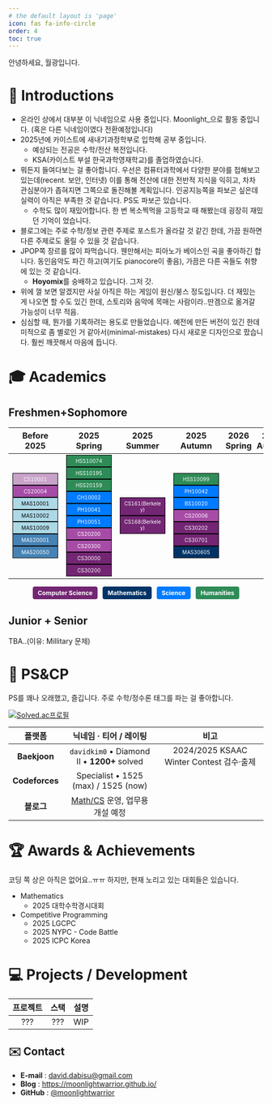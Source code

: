 ```yaml
---
# the default layout is 'page'
icon: fas fa-info-circle
order: 4
toc: true
---
```


안녕하세요, 월광입니다. 
# 👋 Introductions
- 온라인 상에서 대부분 이 닉네임으로 사용 중입니다. Moonlight_으로 활동 중입니다. (혹은 다른 닉네임이였다 전환예정입니다)
- 2025년에 카이스트에 새내기과정학부로 입학해 공부 중입니다.
	- 예상되는 전공은 수학/전산 복전입니다. 
	- KSA(카이스트 부설 한국과학영재학교)를 졸업하였습니다. 
- 뭐든지 들여다보는 걸 좋아합니다. 우선은 컴퓨터과학에서 다양한 분야를 접해보고 있는데(recent. 보안, 인터넷) 이를 통해 전산에 대한 전반적 지식을 익히고, 차차 관심분야가 좁혀지면 그쪽으로 돌진해볼 계획입니다. 인공지능쪽을 파보곤 싶은데 실력이 아직은 부족한 것 같습니다. PS도 파보곤 있습니다. 
	- 수학도 많이 재밌어합니다. 한 번 복소찍먹을 고등학교 때 해봤는데 굉장히 재밌던 기억이 었습니다. 
- 블로그에는 주로 수학/정보 관련 주제로 포스트가 올라갈 것 같긴 한데, 가끔 원하면 다른 주제로도 올릴 수 있을 것 같습니다. 
- JPOP쪽 장르를 많이 파먹습니다. 웬만해서는 피아노가 베이스인 곡을 좋아하긴 합니다. 동인음악도 파긴 하고(여기도 pianocore이 좋음), 가끔은 다른 곡들도 취향에 있는 것 같습니다. 
	- **Hoyomix**를 숭배하고 있습니다. 그저 갓. 
- 위에 껄 보면 알겠지만 사실 아직은 하는 게임이 원신/붕스 정도입니다. 더 재밌는 게 나오면 할 수도 있긴 한데, 스토리와 음악에 목매는 사람이라..딴겜으로 옮겨갈 가능성이 너무 적음.
- 심심할 때, 뭔가를 기록하려는 용도로 만들었습니다. 예전에 만든 버전이 있긴 한데 미적으로 좀 별로인 거 같아서(minimal-mistakes) 다시 새로운 디자인으로 팠습니다.  훨씬 깨끗해서 마음에 듭니다. 

# 🎓 Academics
## Freshmen+Sophomore

<style>
/* Course Categories */
.breadth { background-color: #2e8b57; color: white; padding: 5px; margin: 2px; text-align: center; width: 90px; display: block; font-size: 10px; }
.business { background-color: #8b4513; color: white; padding: 5px; margin: 2px; text-align: center; width: 90px; display: block; font-size: 10px; }
.science { background-color: #007bff; color: white; padding: 5px; margin: 2px; text-align: center; width: 90px; display: block; font-size: 10px; }

/* Computer Science Course Levels */
.cs1-level { background-color: #C8A2C8; color: white; padding: 5px; margin: 2px; text-align: center; width: 90px; display: block; font-size: 10px; }
.cs2-level { background-color: #A64CA6; color: white; padding: 5px; margin: 2px; text-align: center; width: 90px; display: block; font-size: 10px; }
.cs3-level { background-color: #732673; color: white; padding: 5px; margin: 2px; text-align: center; width: 90px; display: block; font-size: 10px; }
.cs4-level { background-color: #4B004B; color: white; padding: 5px; margin: 2px; text-align: center; width: 90px; display: block; font-size: 10px; }

/* Mathematics Course Levels */
.mas1-level { background-color: #ADD8E6; color: black; padding: 5px; margin: 2px; text-align: center; width: 90px; display: block; font-size: 10px; }
.mas2-level { background-color: #4682B4; color: white; padding: 5px; margin: 2px; text-align: center; width: 90px; display: block; font-size: 10px; }
.mas3-level { background-color: #003366; color: white; padding: 5px; margin: 2px; text-align: center; width: 90px; display: block; font-size: 10px; }
.mas4-level { background-color: #001F3F; color: white; padding: 5px; margin: 2px; text-align: center; width: 90px; display: block; font-size: 10px; }
/* Center all course boxes */
/* Center and stack course boxes tightly */
.breadth, .business, .science,
.cs1-level, .cs2-level, .cs3-level, .cs4-level,
.mas1-level, .mas2-level, .mas3-level, .mas4-level {
  display: block;
  width: 90px;
  padding: 5px;
  font-size: 10px;
  text-align: center;
  margin: 0 auto;           /* Centers block in cell */
  border: 0.5px solid black;  /* Optional: adds thin separation */
  box-sizing: border-box;   /* Keeps border inside width */
}

/* Table Layout */
table {
  margin: 0 auto; /* Center the table */
  border-collapse: collapse;
}

th.semester-header {
  font-weight: bold;
  padding: 5px;
  text-align: center;
  width: 90px; /* Match course box width */
}

td {
  vertical-align: middle;
  text-align: center;
}
</style>

<table>
  <thead>
    <tr>
      <th class="semester-header">Before 2025</th>
      <th class="semester-header">2025 Spring</th>
      <th class="semester-header">2025 Summer</th>
      <th class="semester-header">2025 Autumn</th>
      <th class="semester-header">2026 Spring</th>
      <th class="semester-header">2026 Autumn</th>
    </tr>
  </thead>
  <tbody>
    <tr>
      <td>
        <div class="cs1-level">CS10001</div>
        <div class="cs2-level">CS20004</div>
        <div class="mas1-level">MAS10001</div>
        <div class="mas1-level">MAS10002</div>
        <div class="mas1-level">MAS10009</div>
        <div class="mas2-level">MAS20001</div>
        <div class="mas2-level">MAS20050</div>
      </td>
      <td>
        <div class="breadth">HSS10074</div>
        <div class="breadth">HSS10195</div>
        <div class="breadth">HSS20159</div>
        <div class="science">CH10002</div>
        <div class="science">PH10041</div>
        <div class="science">PH10051</div>
        <div class="cs2-level">CS20200</div>
        <div class="cs2-level">CS20300</div>
        <div class="cs3-level">CS30000</div>
        <div class="cs3-level">CS30200</div>
      </td>
      <td>
        <div class="cs3-level">CS161(Berkeley)</div>
        <div class="cs3-level">CS168(Berkeley)</div>
      </td>
      <td>
        <div class="breadth">HSS10099</div>
        <div class="science">PH10042</div>
        <div class="science">BS10020</div>
        <div class="cs2-level">CS20006</div>
        <div class="cs3-level">CS30202</div>
        <div class="cs3-level">CS30701</div>
        <div class="mas3-level">MAS30605</div>
      </td>
      <td></td>
      <td></td>
    </tr>
  </tbody>
</table>

<style>
.legend {
  display: flex;
  gap: 10px;
  justify-content: center;
  margin-top: 15px;
}

.legend-item {
  padding: 5px 10px;
  font-size: 12px;
  color: white;
  border-radius: 4px;
  text-align: center;
  font-weight: bold;
}

/* Colors for legend blocks */
.legend-cs { background-color: #732673; }     /* Representative CS color */
.legend-mas { background-color: #003366; }    /* Representative MAS color */
.legend-breadth { background-color: #2e8b57; }
.legend-science { background-color: #007bff; }
</style>

<div class="legend">
  <div class="legend-item legend-cs">Computer Science</div>
  <div class="legend-item legend-mas">Mathematics</div>
  <div class="legend-item legend-science">Science</div>
  <div class="legend-item legend-breadth">Humanities</div>

</div>

## Junior + Senior
TBA..(이유: Millitary 문제)




# 🏹 PS&CP
PS를 꽤나 오래했고, 즐깁니다. 주로 수학/정수론 태그를 파는 걸 좋아합니다. 

[![Solved.ac프로필](https://mazassumnida.wtf/api/v2/generate_badge?boj=davidkim0)](https://solved.ac/davidkim0)

| 플랫폼 | 닉네임 · 티어 / 레이팅 | 비고 |
|---|---|---|
| **Baekjoon** | `davidkim0` • Diamond Ⅱ • **1200+** solved | 2024/2025 KSAAC Winter Contest 검수·출제 |
| **Codeforces** | Specialist • 1525 (max) / 1525 (now) | |
| **블로그** | [Math/CS](https://moonlightwarrior.github.io/) 운영, 업무용 개설 예정 | |

# 🏆 Awards & Achievements
코딩 쪽 상은 아직은 없어요..ㅠㅠ
하지만, 현재 노리고 있는 대회들은 있습니다. 
- Mathematics 
	- 2025 대학수학경시대회
- Competitive Programming
	- 2025 LGCPC
	- 2025 NYPC - Code Battle
	- 2025 ICPC Korea


# 💻 Projects / Development


| 프로젝트 | 스택 | 설명 |
|----------|------|------|
| ??? | ??? | WIP |

## ✉️ Contact
- **E-mail** : david.dabisu@gmail.com
- **Blog**   : <https://moonlightwarrior.github.io/>  
- **GitHub** : [@moonlightwarrior](https://github.com/moonlightwarrior)

